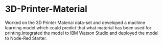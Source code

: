 # 3D-Printer-Material
Worked on the 3D Printer Material data-set and developed a machine learning model
which could predict that what material has been used for printing.Integrated the
model to IBM Watson Studio and deployed the model to Node-Red Starter.

